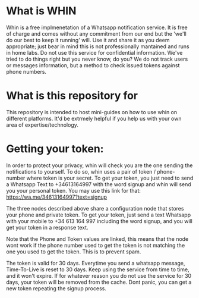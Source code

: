 # What is WHIN
Whin is a free implmenetation of a Whatsapp notification service. 
It is free of charge and comes without any commitment from our end but the 'we'll do our best to keep it running' will.
Use it and share it as you deem appropriate; just bear in mind this is not professionally mantained and runs in home labs.
Do not use this service for confidential information. We've tried to do things right but you never know, do you?
We do not track users or messages information, but a method to check issued tokens against phone numbers.

# What is this repository for
This repository is intended to host mini-guides on how to use whin on different platforms. 
It'd be extrmely helpful if you help us with your own area of expertise/technology.

# Getting your token:
In order to protect your privacy, whin will check you are the one sending the notifications to yourself.
To do so, whin uses a pair of token / phone-number where token is your secret.
To get your token, you just need to send a Whatsapp Text to +34613164997 with the word signup and whin will send you your personal token.
You may use this link for that:  https://wa.me/34613164997?text=signup

The three nodes described above share a configuration node that stores your phone and private token. To get your token, just send a text Whatsapp with your mobile to +34 613 164 997 including the word signup, and you will get your token in a response text.

Note that the Phone and Token values are linked, this means that the node wont work if the phone number used to get the token is not matching the one you used to get the token. This is to prevent spam.

The token is valid for 30 days. Everytime you send a whatsapp message, Time-To-Live is reset to 30 days. Keep using the service from time to time, and it won't expire. If for whatever reason you do not use the service for 30 days, your token will be removed from the cache. Dont panic, you can get a new token repeating the signup process.

